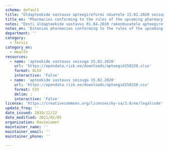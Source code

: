 ```yaml
---
schema: default
title: "Üldapteekide vastavus apteegireformi nõuetele 15.02.2020 seisuga"
title_en: "Pharmacies conforming to the rules of the upcoming pharmacy reform 15.02.2020"
notes: "Eesti üldapteekide vastavus 01.04.2020 rakenduvatele apteegireformi nõuetele."
notes_en: 'Estonian pharmacies conforming to the rules of the upcoming pharmacy reform which takes action on 01.04.2020.'
department: ''
category:
  - Tervis
category_en:
  - Health
resources:
  - name: 'apteekide vastavus seisuga 15.02.2020'
    url: 'https://opendata.riik.ee/downloads/apteegid150220.xlsx'
    format: XLSX
    interactive: 'False'
  - name: 'apteekide vastavus seisuga 15.02.2020'
    url: 'https://opendata.riik.ee/downloads/apteegid150220.csv'
    format: CSV
    delim: ;
    interactive: 'False'
license: 'https://creativecommons.org/licenses/by-sa/3.0/ee/legalcode'
update_freq: ''
date_issued: 2019/12/22
date_modified: 2021/02/05
organization: Ravimiamet
maintainer_name: ''
maintainer_email: ''
maintainer_phone: ''

---
```

